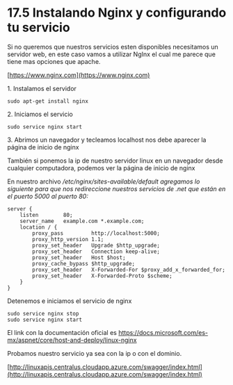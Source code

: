 # 17.5 Instalando Nginx y configurando tu servicio

Si no queremos que nuestros servicios esten disponibles necesitamos un servidor web, en este caso vamos a utilizar NgInx el cual me parece que tiene mas opciones que apache.

[https://www.nginx.com](https://www.nginx.com)

1\. Instalamos el servidor

```
sudo apt-get install nginx
```

2\. Iniciamos el servicio

```
sudo service nginx start
```

3\. Abrimos un navegador y tecleamos localhost nos debe aparecer la página de inicio de nginx

También si ponemos la ip de nuestro servidor linux en un navegador desde cualquier computadora, podemos ver la página de inicio de nginx

En nuestro archivo _/etc/nginx/sites-available/default _agregamos lo siguiente_ _para que nos redireccione nuestros servicios de .net que están en el puerto 5000 al  puerto 80_:_

```
server {
    listen        80;
    server_name   example.com *.example.com;
    location / {
        proxy_pass         http://localhost:5000;
        proxy_http_version 1.1;
        proxy_set_header   Upgrade $http_upgrade;
        proxy_set_header   Connection keep-alive;
        proxy_set_header   Host $host;
        proxy_cache_bypass $http_upgrade;
        proxy_set_header   X-Forwarded-For $proxy_add_x_forwarded_for;
        proxy_set_header   X-Forwarded-Proto $scheme;
    }
}
```

Detenemos e iniciamos el servicio de nginx

```
sudo service nginx stop
sudo service nginx start
```

El link con la documentación oficial es https://docs.microsoft.com/es-mx/aspnet/core/host-and-deploy/linux-nginx

Probamos nuestro servicio ya sea con la ip o con el dominio.&#x20;

[http://linuxapis.centralus.cloudapp.azure.com/swagger/index.html](http://linuxapis.centralus.cloudapp.azure.com/swagger/index.html)
